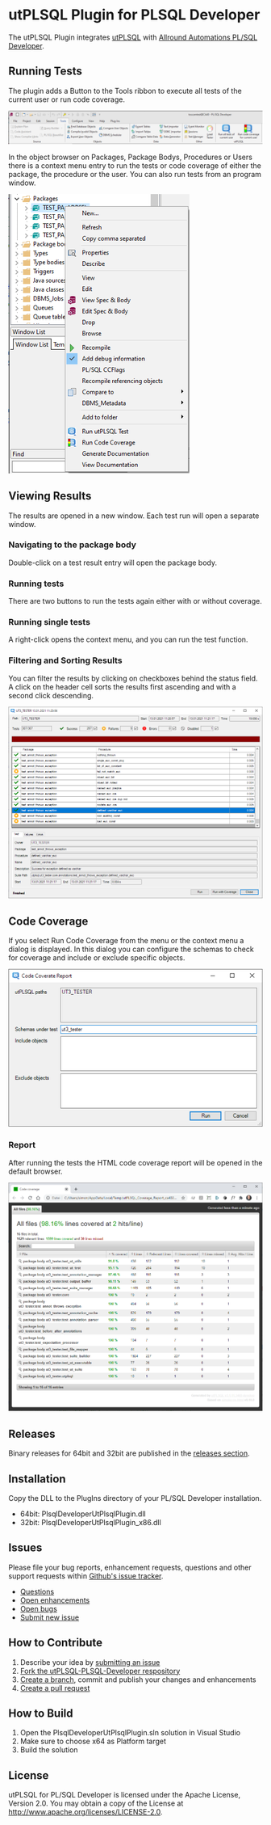 # utPLSQL Plugin for PLSQL Developer 

The utPLSQL Plugin integrates [utPLSQL](https://utplsql.org) with [Allround Automations PL/SQL Developer](https://www.allroundautomations.com/products/pl-sql-developer/).

## Running Tests

The plugin adds a Button to the Tools ribbon to execute all tests of the current user or run code coverage.

![Tools Ribbon](screenshots/tools_ribbon.png)

In the object browser on Packages, Package Bodys, Procedures or Users there is a context menu entry to run the tests or code coverage of either the package, the procedure or the user. You can also run tests from an program window. 

![Context Menu](screenshots/context_menu.png)

## Viewing Results

The results are opened in a new window. Each test run will open a separate window. 

### Navigating to the package body 

Double-click on a test result entry will open the package body. 

### Running  tests

There are two buttons to run the tests again either with or without coverage.

### Running single tests

A right-click opens the context menu, and you can run the test function.

### Filtering and Sorting Results

You can filter the results by clicking on checkboxes behind the status field. A click on the header cell sorts the results first ascending and with a second click descending.  

![Result Window](screenshots/result_window.png)

## Code Coverage

If you select Run Code Coverage from the menu or the context menu a dialog is displayed. In this dialog you can configure the schemas to check for coverage and include or exclude specific objects.

![Code Coverage Diaog](screenshots/code_coverage_dialog.png)

### Report

After running the tests the HTML code coverage report will be opened in the default browser.

![Code Coverage Reports](screenshots/code_coverage_report.png)

## Releases

Binary releases for 64bit and 32bit are published in the [releases section](https://github.com/utPLSQL/utPLSQL-PLSQL-Developer/releases).

## Installation

Copy the DLL to the PlugIns directory of your PL/SQL Developer installation.
- 64bit: PlsqlDeveloperUtPlsqlPlugin.dll
- 32bit: PlsqlDeveloperUtPlsqlPlugin_x86.dll

## Issues

Please file your bug reports, enhancement requests, questions and other support requests within [Github's issue tracker](https://help.github.com/articles/about-issues/).

* [Questions](https://github.com/utPLSQL/utPLSQL-PLSQL-Developer/issues?q=is%3Aissue+label%3Aquestion)
* [Open enhancements](https://github.com/utPLSQL/utPLSQL-PLSQL-Developer/issues?q=is%3Aopen+is%3Aissue+label%3Aenhancement)
* [Open bugs](https://github.com/utPLSQL/utPLSQL-PLSQL-Developer/issues?q=is%3Aopen+is%3Aissue+label%3Abug)
* [Submit new issue](https://github.com/utPLSQL/utPLSQL-PLSQL-Developer/issues/new)

## How to Contribute

1. Describe your idea by [submitting an issue](https://github.com/utPLSQL/utPLSQL-PLSQL-Developer/issues/new)
2. [Fork the utPLSQL-PLSQL-Developer respository](https://github.com/utPLSQL/utPLSQL-PLSQL-Developer/fork)
3. [Create a branch](https://help.github.com/articles/creating-and-deleting-branches-within-your-repository/), commit and publish your changes and enhancements
4. [Create a pull request](https://help.github.com/articles/creating-a-pull-request/)

## How to Build

1. Open the PlsqlDeveloperUtPlsqlPlugin.sln solution in Visual Studio
2. Make sure to choose x64 as Platform target
3. Build the solution

## License

utPLSQL for PL/SQL Developer is licensed under the Apache License, Version 2.0. 
You may obtain a copy of the License at <http://www.apache.org/licenses/LICENSE-2.0>.

